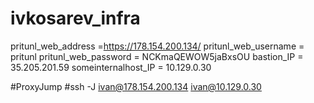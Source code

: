 # ivkosarev_infra
pritunl_web_address =https://178.154.200.134/
pritunl_web_username = pritunl
pritunl_web_password = NCKmaQEWOW5jaBxsOU
bastion_IP = 35.205.201.59
someinternalhost_IP = 10.129.0.30

#ProxyJump
#ssh -J ivan@178.154.200.134 ivan@10.129.0.30